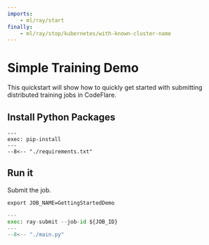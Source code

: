 ```yaml
---
imports:
    - ml/ray/start
finally:
    - ml/ray/stop/kubernetes/with-known-cluster-name
---
```


# Simple Training Demo

This quickstart will show how to quickly get started with submitting distributed training jobs in CodeFlare.


## Install Python Packages

```shell
---
exec: pip-install
---
--8<-- "./requirements.txt"
```

## Run it

Submit the job.

```shell
export JOB_NAME=GettingStartedDemo
```

```python
---
exec: ray-submit --job-id ${JOB_ID}
---
--8<-- "./main.py"
```

